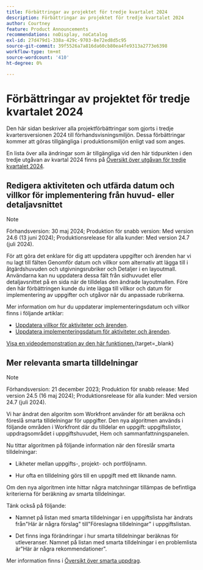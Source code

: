 ```yaml
---
title: Förbättringar av projektet för tredje kvartalet 2024
description: Förbättringar av projektet för tredje kvartalet 2024
author: Courtney
feature: Product Announcements
recommendations: noDisplay, noCatalog
exl-id: 27d479d1-338a-429c-9703-8e72ed8d5c95
source-git-commit: 39f5526a7a816da60cb80ea4fe9313a2773e6398
workflow-type: tm+mt
source-wordcount: '410'
ht-degree: 0%

---
```


# Förbättringar av projektet för tredje kvartalet 2024

Den här sidan beskriver alla projektförbättringar som gjorts i tredje kvartersversionen 2024 till förhandsvisningsmiljön. Dessa förbättringar kommer att göras tillgängliga i produktionsmiljön enligt vad som anges.

En lista över alla ändringar som är tillgängliga vid den här tidpunkten i den tredje utgåvan av kvartal 2024 finns på [Översikt över utgåvan för tredje kvartalet 2024](/help/quicksilver/product-announcements/product-releases/24-q3-release-activity/24-q3-release-overview.md).


## Redigera aktiviteten och utfärda datum och villkor för implementering från huvud- eller detaljavsnittet

>[!NOTE]
>
>Förhandsversion: 30 maj 2024; Produktion för snabb version: Med version 24.6 (13 juni 2024); Produktionsrelease för alla kunder: Med version 24.7 (juli 2024).

För att göra det enklare för dig att uppdatera uppgifter och ärenden har vi nu lagt till fälten Genomför datum och villkor som alternativ att lägga till i åtgärdshuvuden och utgivningsrubriker och Detaljer i en layoutmall. Användarna kan nu uppdatera dessa fält från sidhuvudet eller detaljavsnittet på en sida när de tilldelas den ändrade layoutmallen. Före den här förbättringen kunde du inte lägga till villkor och datum för implementering av uppgifter och utgåvor när du anpassade rubrikerna.

Mer information om hur du uppdaterar implementeringsdatum och villkor finns i följande artiklar:

* [Uppdatera villkor för aktiviteter och ärenden](/help/quicksilver/manage-work/projects/updating-work-in-a-project/update-condition-for-tasks-and-issues.md).
* [Uppdatera implementeringsdatum för aktiviteter och ärenden](/help/quicksilver/manage-work/projects/updating-work-in-a-project/update-commit-date-on-tasks-and-issues.md).

[Visa en videodemonstration av den här funktionen.](https://video.tv.adobe.com/v/3429471/){target=_blank}

## Mer relevanta smarta tilldelningar

>[!NOTE]
>
>Förhandsversion: 21 december 2023; Produktion för snabb release: Med version 24.5 (16 maj 2024); Produktionsrelease för alla kunder: Med version 24.7 (juli 2024).

Vi har ändrat den algoritm som Workfront använder för att beräkna och föreslå smarta tilldelningar för uppgifter. Den nya algoritmen används i följande områden i Workfront där du tilldelar en uppgift: uppgiftslistor, uppdragsområdet i uppgiftshuvudet, Hem och sammanfattningspanelen.

Nu tittar algoritmen på följande information när den föreslår smarta tilldelningar:

* Likheter mellan uppgifts-, projekt- och portföljnamn.

* Hur ofta en tilldelning görs till en uppgift med ett liknande namn.

Om den nya algoritmen inte hittar några matchningar tillämpas de befintliga kriterierna för beräkning av smarta tilldelningar.

Tänk också på följande:

* Namnet på listan med smarta tilldelningar i en uppgiftslista har ändrats från&quot;Här är några förslag&quot; till&quot;Föreslagna tilldelningar&quot; i uppgiftslistan.

* Det finns inga förändringar i hur smarta tilldelningar beräknas för utleveranser. Namnet på listan med smarta tilldelningar i en problemlista är&quot;Här är några rekommendationer&quot;.

Mer information finns i [Översikt över smarta uppdrag](/help/quicksilver/manage-work/tasks/assign-tasks/smart-assignments.md).
